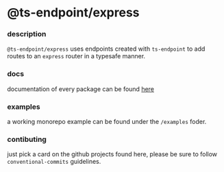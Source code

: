 # @ts-endpoint/express

### description

`@ts-endpoint/express` uses endpoints created with `ts-endpoint` to add routes to an `express` router in a typesafe manner.

### docs
documentation of every package can be found [here](https://ts-endpoint.federicosordillo.com)

### examples
a working monorepo example can be found under the `/examples` foder.

### contibuting
just pick a card on the github projects found here, please be sure to follow `conventional-commits` guidelines.
